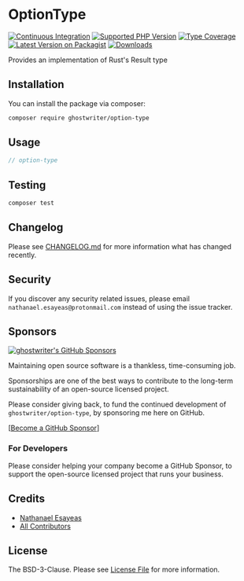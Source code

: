 # OptionType

[![Continuous Integration](https://github.com/ghostwriter/option-type/actions/workflows/continuous-integration.yml/badge.svg)](https://github.com/ghostwriter/option-type/actions/workflows/continuous-integration.yml)
[![Supported PHP Version](https://badgen.net/packagist/php/ghostwriter/option-type?color=8892bf)](https://www.php.net/supported-versions)
[![Type Coverage](https://shepherd.dev/github/ghostwriter/option-type/coverage.svg)](https://shepherd.dev/github/ghostwriter/option-type)
[![Latest Version on Packagist](https://badgen.net/packagist/v/ghostwriter/option-type)](https://packagist.org/packages/ghostwriter/option-type)
[![Downloads](https://badgen.net/packagist/dt/ghostwriter/option-type?color=blue)](https://packagist.org/packages/ghostwriter/option-type)

Provides an implementation of Rust's Result type

## Installation

You can install the package via composer:

``` bash
composer require ghostwriter/option-type
```

## Usage

```php
// option-type
```

## Testing

``` bash
composer test
```

## Changelog

Please see [CHANGELOG.md](./CHANGELOG.md) for more information what has changed recently.

## Security

If you discover any security related issues, please email `nathanael.esayeas@protonmail.com` instead of using the issue tracker.

## Sponsors

[![ghostwriter's GitHub Sponsors](https://img.shields.io/github/sponsors/ghostwriter?label=Sponsors&logo=GitHub%20Sponsors)](https://github.com/sponsors/ghostwriter)

Maintaining open source software is a thankless, time-consuming job.

Sponsorships are one of the best ways to contribute to the long-term sustainability of an open-source licensed project.

Please consider giving back, to fund the continued development of `ghostwriter/option-type`, by sponsoring me here on GitHub.

[[Become a GitHub Sponsor](https://github.com/sponsors/ghostwriter)]

### For Developers

Please consider helping your company become a GitHub Sponsor, to support the open-source licensed project that runs your business.

## Credits

- [Nathanael Esayeas](https://github.com/ghostwriter)
- [All Contributors](https://github.com/ghostwriter/option-type/contributors)

## License

The BSD-3-Clause. Please see [License File](./LICENSE) for more information.
